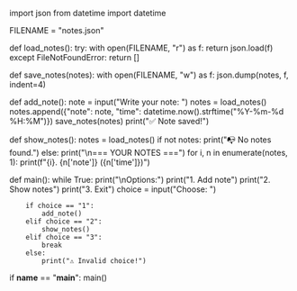 import json
from datetime import datetime

FILENAME = "notes.json"

def load_notes():
    try:
        with open(FILENAME, "r") as f:
            return json.load(f)
    except FileNotFoundError:
        return []

def save_notes(notes):
    with open(FILENAME, "w") as f:
        json.dump(notes, f, indent=4)

def add_note():
    note = input("Write your note: ")
    notes = load_notes()
    notes.append({"note": note, "time": datetime.now().strftime("%Y-%m-%d %H:%M")})
    save_notes(notes)
    print("✅ Note saved!")

def show_notes():
    notes = load_notes()
    if not notes:
        print("📭 No notes found.")
    else:
        print("\n=== YOUR NOTES ===")
        for i, n in enumerate(notes, 1):
            print(f"{i}. {n['note']} ({n['time']})")

def main():
    while True:
        print("\nOptions:")
        print("1. Add note")
        print("2. Show notes")
        print("3. Exit")
        choice = input("Choose: ")

        if choice == "1":
            add_note()
        elif choice == "2":
            show_notes()
        elif choice == "3":
            break
        else:
            print("⚠️ Invalid choice!")

if __name__ == "__main__":
    main()

